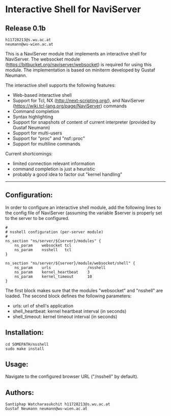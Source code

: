Interactive Shell for NaviServer
=========================
Release 0.1b
------------

    h11728213@s.wu.ac.at
    neumann@wu-wien.ac.at

This is a NaviServer module that implements an interactive shell for
NaviServer. The websocket module
(https://bitbucket.org/naviserver/websocket) is required for using
this module. The implementation is based on miniterm developed by Gustaf Neumann.

The interactive shell supports the following features:

* Web-based interactive shell
* Support for Tcl, NX (http://next-scripting.org/),
  and NaviServer (https://wiki.tcl-lang.org/page/NaviServer) commands
* Command completion
* Syntax highlighting
* Support for snapshots of content of current interpreter (provided by Gustaf Neumann)
* Support for multi-users
* Support for "proc" and "nsf::proc"
* Support for multiline commands


Current shortcomings:

* limited connection relevant information
* command completion is just a heuristic
* probably a good idea to factor out "kernel handling"

***

Configuration:
--------------

In order to configure an interactive shell module, add the following
lines to the config file of NaviServer (assuming the variable $server
is properly set to the server to be configured.

    #
    # nsshell configuration (per-server module)
    #
    ns_section "ns/server/${server}/modules" {
        ns_param    websocket tcl
        ns_param    nsshell   tcl
    }
    
    ns_section "ns/server/${server}/module/websocket/shell" {
        ns_param    urls                /nsshell
        ns_param    kernel_heartbeat    3
        ns_param    kernel_timeout      10
    }

The first block makes sure that the modules "websocket" and "nsshell"
are loaded. The second block defines the following parameters:

* urls: url of shell's application
* shell_heartbeat: kernel heartbeat interval (in seconds)
* shell_timeout: kernel timeout interval (in seconds)



Installation:
-------------

    cd SOMEPATH/nsshell
    sudo make install

Usage:
------

Navigate to the configured browser URL ("/nsshell" by default).

Authors:
--------

    Santiphap Watcharasukchit h11728213@s.wu.ac.at
    Gustaf Neumann neumann@wu-wien.ac.at
